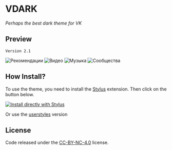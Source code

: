 # VDARK
*Perhaps the best dark theme for VK*

## Preview
`Version 2.1`

![Рекомендации](https://i.imgur.com/SdNogoa.png "Рекомендации")
![Видео](https://i.imgur.com/y5fUgM3.png "Видео")
![Музыка](https://i.imgur.com/hYwTFO0.png "Музыка")
![Сообщества](https://i.imgur.com/ykODJV3.png "Сообщества")

## How Install?

To use the theme, you need to install the [Stylus](https://add0n.com/stylus.html) extension.
Then click on the button below.

[![Install directly with Stylus](https://img.shields.io/badge/Install%20directly%20with-Stylus-00adad.svg)](https://dl.dropboxusercontent.com/s/faysjkwgq5n9m8a/vdark.user.css?dl=0)

Or use the [userstyles](https://userstyles.org/styles/167283/vdark-2-1-1) version

## License

Code released under the [CC-BY-NC-4.0](https://spdx.org/licenses/CC-BY-NC-4.0.html#licenseText) license.
